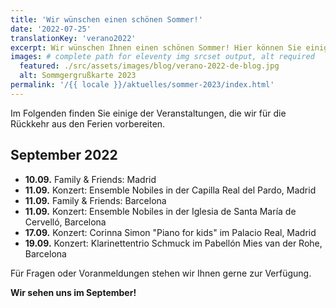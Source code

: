 ```yaml
---
title: 'Wir wünschen einen schönen Sommer!'
date: '2022-07-25'
translationKey: 'verano2022'
excerpt: Wir wünschen Ihnen einen schönen Sommer! Hier können Sie einige der Veranstaltungen sehen, die wir für die Rückkehr aus den Ferien vorbereiten.
images: # complete path for eleventy img srcset output, alt required
  featured: ./src/assets/images/blog/verano-2022-de-blog.jpg
  alt: Sommgergrußkarte 2023
permalink: '/{{ locale }}/aktuelles/sommer-2023/index.html'
---
```


Im Folgenden finden Sie einige der Veranstaltungen, die wir für die Rückkehr aus den Ferien vorbereiten.

## September 2022

- **10.09.** Family & Friends: Madrid
- **11.09.** Konzert: Ensemble Nobiles in der Capilla Real del Pardo, Madrid
- **11.09.** Family & Friends: Barcelona
- **11.09.** Konzert: Ensemble Nobiles in der Iglesia de Santa María de Cervelló, Barcelona
- **17.09.** Konzert: Corinna Simon "Piano for kids" im Palacio Real, Madrid
- **19.09.** Konzert: Klarinettentrio Schmuck im Pabellón Mies van der Rohe, Barcelona

Für Fragen oder Voranmeldungen stehen wir Ihnen gerne zur Verfügung.

**Wir sehen uns im September!**
